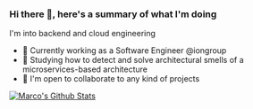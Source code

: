 ### Hi there 👋, here's a summary of what I'm doing

I'm into backend and cloud engineering

- 📲 Currently working as a Software Engineer @iongroup
- 🔭 Studying how to detect and solve architectural smells of a microservices-based architecture
- 👥 I'm open to collaborate to any kind of projects

<a href="https://it.linkedin.com/in/marco-marin%C3%B2-aa761518a"><img src="https://img.shields.io/badge/LinkedIn-0077B5?style=for-the-badge&logo=linkedin&logoColor=white" alt="Marco's Github Stats"></a>
